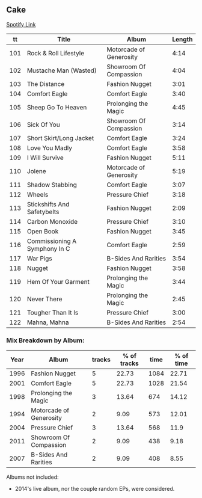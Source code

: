 ## Cake

[Spotify Link](https://open.spotify.com/user/onepointone/playlist/7KVDAcM1UyF9HyNIkbH1bY)

tt|Title|Album|Length
--|-----|-----|------
101 | Rock & Roll Lifestyle | Motorcade of Generosity | 4:14
102 | Mustache Man (Wasted) | Showroom Of Compassion | 4:04
103 | The Distance | Fashion Nugget | 3:01
104 | Comfort Eagle | Comfort Eagle | 3:40
105 | Sheep Go To Heaven | Prolonging the Magic | 4:45
106 | Sick Of You | Showroom Of Compassion | 3:14
107 | Short Skirt/Long Jacket | Comfort Eagle | 3:24
108 | Love You Madly | Comfort Eagle | 3:58
109 | I Will Survive | Fashion Nugget | 5:11
110 | Jolene | Motorcade of Generosity | 5:19
111 | Shadow Stabbing | Comfort Eagle | 3:07
112 | Wheels | Pressure Chief | 3:18
113 | Stickshifts And Safetybelts | Fashion Nugget | 2:09
114 | Carbon Monoxide | Pressure Chief | 3:10
115 | Open Book | Fashion Nugget | 3:45
116 | Commissioning A Symphony In C | Comfort Eagle | 2:59
117 | War Pigs | B-Sides And Rarities | 3:54
118 | Nugget | Fashion Nugget | 3:58
119 | Hem Of Your Garment | Prolonging the Magic | 3:44
120 | Never There | Prolonging the Magic | 2:45
121 | Tougher Than It Is | Pressure Chief | 3:00
122 | Mahna, Mahna | B-Sides And Rarities | 2:54

### Mix Breakdown by Album:
Year|Album|tracks|% of tracks|time |% of time
----|-----|------|-----------|------|-----------
1996 | Fashion Nugget | 5 | 22.73 | 1084 | 22.71
2001 | Comfort Eagle | 5 | 22.73 | 1028 | 21.54
1998 | Prolonging the Magic | 3 | 13.64 | 674 | 14.12
1994 | Motorcade of Generosity | 2 | 9.09 | 573 | 12.01
2004 | Pressure Chief | 3 | 13.64 | 568 | 11.9
2011 | Showroom Of Compassion | 2 | 9.09 | 438 | 9.18
2007 | B-Sides And Rarities | 2 | 9.09 | 408 | 8.55

Albums not included:
* 2014's live album, nor the couple random EPs, were considered.
